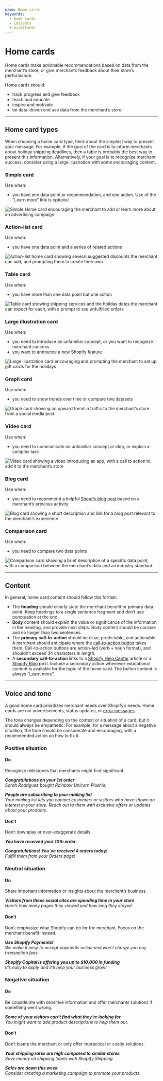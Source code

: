 ```yaml
---
name: Home cards
keywords:
  - home cards
  - insights
  - milestones
---
```


# Home cards

Home cards make actionable recommendations based on data from the merchant’s store, or give merchants feedback about their store’s performance.

Home cards should:

- track progress and give feedback
- teach and educate
- inspire and motivate
- be data-driven and use data from the merchant’s store

---

## Home card types

When choosing a home card type, think about the simplest way to present your message. For example, if the goal of the card is to inform merchants about holiday shipping deadlines, then a table is probably the best way to present this information. Alternatively, if your goal is to recognize merchant success, consider using a large illustration with some encouraging content.

### Simple card

<div class="Annotated">
  <div class="Annotated__Text">
    <p>Use when:</p>
    <ul>
      <li>
        you have one data point or recommendation, and one action. Use of the “Learn more” link is optional.  
      </li>
    </ul>
  </div>
<div class="Annotated__Media">
<div class="Image Image--border">

![Simple Home card encouraging the merchant to add or learn more about an advertising campaign](/public_images/home-card-page/simple-home-card@2x.png)

</div>
</div>
</div>

### Action-list card

<div class="Annotated">
  <div class="Annotated__Text">
    <p>Use when:</p>
    <ul>
      <li>
        you have one data point and a series of related actions
      </li>
    </ul>
  </div>
<div class="Annotated__Media">
<div class="Image Image--border">

![Action-list home card showing several suggested discounts the merchant can add, and prompting them to create their own](/public_images/home-card-page/action-list-home-card@2x.png)

</div>
</div>
</div>

### Table card

<div class="Annotated">
  <div class="Annotated__Text">
    <p>Use when:</p>
    <ul>
      <li>
        you have more than one data point but one action
      </li>
    </ul>
  </div>
<div class="Annotated__Media">
<div class="Image Image--border">

![Table card showing shipping services and the holiday dates the merchant can expect for each, with a prompt to see unfulfilled orders](/public_images/home-card-page/table-home-card@2x.png)

</div>
</div>
</div>

### Large illustration card

<div class="Annotated">
  <div class="Annotated__Text">
    <p>Use when:</p>
    <ul>
      <li>
        you need to introduce an unfamiliar concept, or you want to recognize merchant success
      </li>
      <li>
        you want to announce a new Shopify feature
      </li>
    </ul>
  </div>
  <div class="Annotated__Media">
  <div class="Image Image--border">

![Large illustration card encouraging and prompting the merchant to set up gift cards for the holidays](/public_images/home-card-page/large-illustration-home-card@2x.png)

</div>
</div>  
</div>

### Graph card

<div class="Annotated">
  <div class="Annotated__Text">
    <p>Use when:</p>
    <ul>
      <li>you need to show trends over time or compare two datasets</li>
    </ul>
  </div>
<div class="Annotated__Media">
<div class="Image Image--border">

![Graph card showing an upward trend in traffic to the merchant’s store from a social media post](/public_images/home-card-page/graph-home-card@2x.png)

</div>
</div>
</div>

### Video card

<div class="Annotated">
  <div class="Annotated__Text">
    <p>Use when:</p>
    <ul>
      <li>
        you need to communicate an unfamiliar concept or idea, or explain a complex task
      </li>
    </ul>
  </div>
<div class="Annotated__Media">
<div class="Image Image--border">

![Video card showing a video introducing an app, with a call to action to add it to the merchant’s store](/public_images/home-card-page/video-home-card@2x.png)

</div>
</div>
</div>

### Blog card

<div class="Annotated">
  <div class="Annotated__Text">
    <p>Use when:</p>
    <ul>
      <li>
        you need to recommend a helpful <a href="https://www.shopify.com/blog">Shopify blog post</a> based on a merchant’s previous activity
      </li>
    </ul>
  </div>
<div class="Annotated__Media">
  <div class="Image Image--border">

![Blog card showing a short description and link for a blog post relevant to the merchant’s experience](/public_images/home-card-page/blog-home-card@2x.png)

</div>
</div>
</div>

### Comparison card

<div class="Annotated">
  <div class="Annotated__Text">
    <p>Use when:</p>
    <ul>
      <li>
        you need to compare two data points
      </li>
    </ul>
  </div>
<div class="Annotated__Media">
  <div class="Image Image--border">

![Comparison card showing a brief description of a specific data point, with a comparison between the merchant’s data and an industry standard](/public_images/home-card-page/comparison-home-card@2x.png)

</div>
</div>
</div>

---

## Content

In general, home card content should follow this format:

- The **heading** should clearly state the merchant benefit or primary data point. Keep headings to a single sentence fragment and don’t use punctuation at the end.
- **Body** content should explain the value or significance of the information in the heading, and provide next steps. Body content should be concise and no longer than two sentences.
- The **primary call-to-action** should be clear, predictable, and actionable. A merchant should anticipate where the [call-to-action button](/content/actionable-language#section-buttons) takes them. Call-to-action buttons are action-led (verb + noun format), and shouldn’t exceed 34 characters in length.
- A **secondary call-to-action** links to a [Shopify Help Center](https://help.shopify.com/) article or a [Shopify Blog](https://www.shopify.com/blog) post. Include a secondary action whenever educational content is available for the topic of the home card. The button content is always “Learn more”.

---

## Voice and tone

A good home card prioritizes merchant needs over Shopify’s needs. Home cards are not advertisements, status updates, or [error messages](/patterns/error-messages).

The tone changes depending on the context or situation of a card, but it should always be empathetic. For example, for a message about a negative situation, the tone should be considerate and encouraging, with a recommended action on how to fix it.

### Positive situation

<!-- usagelist -->

#### Do

Recognize milestones that merchants might find significant.

_**Congratulations on your 1st order** <br />
Sarah Rodriguez bought Rainbow Unicorn Plushie._

_**People are subscribing to your mailing list** <br />
Your mailing list lets you contact customers or visitors who have shown an interest in your store. Reach out to them with exclusive offers or updates about your products._

#### Don’t

Don’t downplay or over-exaggerate details.

_**You have received your 10th order.** <br />_

_**Congratulations! You’ve received 4 orders today!** <br />
Fulfill them from your Orders page!_

<!-- end -->

### Neutral situation

<!-- usagelist -->

#### Do

Share important information or insights about the merchant’s business.

_**Visitors from these social sites are spending time in your store** <br />
Here’s how many pages they viewed and how long they stayed._

#### Don’t

Don’t emphasize what Shopify can do for the merchant. Focus on the merchant benefit instead.

_**Use Shopify Payments!** <br />
We make it easy to accept payments online and won’t charge you any transaction fees._

_**Shopify Capital is offering you up to \$10,000 in funding** <br />
It’s easy to apply and it’ll help your business grow!_

<!-- end -->

### Negative situation

<!-- usagelist -->

#### Do

Be considerate with sensitive information and offer merchants solutions if something went wrong.

_**Some of your visitors can’t find what they’re looking for** <br />
You might want to add product descriptions to help them out._

#### Don’t

Don’t blame the merchant or only offer impractical or costly solutions.

_**Your shipping rates are high compared to similar stores** <br />
Save money on shipping labels with Shopify Shipping._

_**Sales are down this week** <br />
Consider creating a marketing campaign to promote your products._

<!-- end -->
